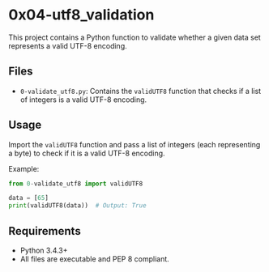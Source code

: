 # 0x04-utf8_validation

This project contains a Python function to validate whether a given data set represents a valid UTF-8 encoding.

## Files
- `0-validate_utf8.py`: Contains the `validUTF8` function that checks if a list of integers is a valid UTF-8 encoding.

## Usage
Import the `validUTF8` function and pass a list of integers (each representing a byte) to check if it is a valid UTF-8 encoding.

Example:
```python
from 0-validate_utf8 import validUTF8

data = [65]
print(validUTF8(data))  # Output: True
```

## Requirements
- Python 3.4.3+
- All files are executable and PEP 8 compliant.
